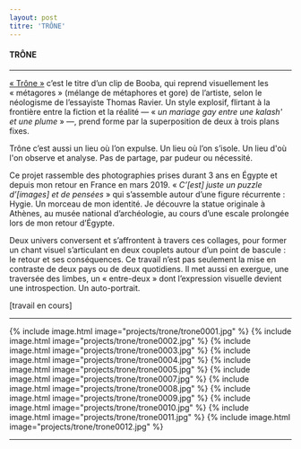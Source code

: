 ```yaml
---
layout: post
titre: 'TRÔNE'
---
```

#### TRÔNE
---
[« Trône »](https://www.youtube.com/watch?v=48fnSevQFk4) c’est le titre d’un clip de Booba, qui reprend visuellement les « métagores » (mélange de métaphores et gore) de l’artiste, selon le néologisme de l’essayiste Thomas Ravier. Un style explosif, flirtant à la frontière entre la fiction et la réalité — « *un mariage gay entre une kalash' et une plume* » —, prend forme par la superposition de deux à trois plans fixes.

Trône c’est aussi un lieu où l’on expulse. Un lieu où l’on s’isole. Un lieu d'où l'on observe et analyse. Pas de partage, par pudeur ou nécessité.

Ce projet rassemble des photographies prises durant 3 ans en Égypte et depuis mon retour en France en mars 2019. « *C’[est] juste un puzzle d’[images] et de pensées* » qui s’assemble autour d’une figure récurrente : Hygie. Un morceau de mon identité. Je découvre la statue originale à Athènes, au musée national d’archéologie, au cours d’une escale prolongée lors de mon retour d’Égypte.

Deux univers conversent et s’affrontent à travers ces collages, pour former un chant visuel s’articulant en deux couplets autour d’un point de bascule : le retour et ses conséquences. Ce travail n’est pas seulement la mise en contraste de deux pays ou de deux quotidiens. Il met aussi en exergue, une traversée des limbes, un « entre-deux » dont l’expression visuelle devient une introspection. Un auto-portrait.

[travail en cours]

---

{% include image.html image="projects/trone/trone0001.jpg" %}
{% include image.html image="projects/trone/trone0002.jpg" %}
{% include image.html image="projects/trone/trone0003.jpg" %}
{% include image.html image="projects/trone/trone0004.jpg" %}
{% include image.html image="projects/trone/trone0005.jpg" %}
{% include image.html image="projects/trone/trone0007.jpg" %}
{% include image.html image="projects/trone/trone0008.jpg" %}
{% include image.html image="projects/trone/trone0009.jpg" %}
{% include image.html image="projects/trone/trone0010.jpg" %}
{% include image.html image="projects/trone/trone0011.jpg" %}
{% include image.html image="projects/trone/trone0012.jpg" %}

---
